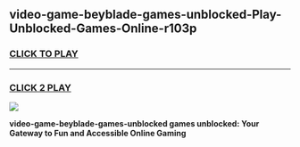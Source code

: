 
## video-game-beyblade-games-unblocked-Play-Unblocked-Games-Online-r103p
<h3>
<a href="https://premium76.site?title=video-game-beyblade-games-unblocked&ref=24A">CLICK TO PLAY</a></h3>
<hr>

<h3>
<a href="https://premium76.site?title=video-game-beyblade-games-unblocked&ref=24A">CLICK 2 PLAY</a>
  
</h3>

<a href="https://premium76.site?title=video-game-beyblade-games-unblocked&ref=24A"><img src="https://clearcache.store/games.png"></a>


**video-game-beyblade-games-unblocked games unblocked: Your Gateway to Fun and Accessible Online Gaming**

